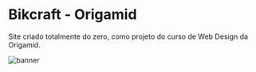 # Bikcraft - Origamid

Site criado totalmente do zero, como projeto do curso de Web Design da Origamid.

![banner](https://github.com/hildebrandofilho/bikcraft-origamid/blob/main/readme.gif)
